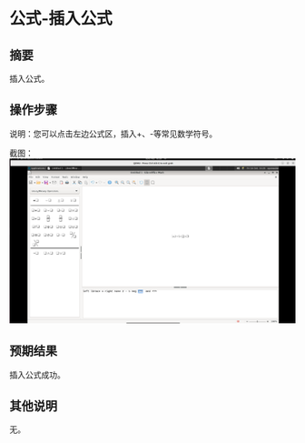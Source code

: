# 公式-插入公式

## 摘要

插入公式。

## 操作步骤

说明：您可以点击左边公式区，插入+、-等常见数学符号。

截图：![image](./image1/z12.png)

## 预期结果

插入公式成功。

## 其他说明

无。
